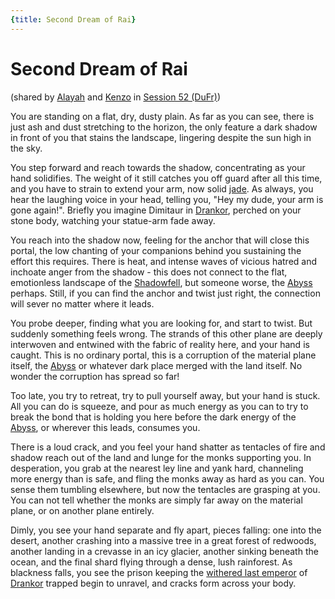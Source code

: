```yaml
---
{title: Second Dream of Rai}
---
```

# Second Dream of Rai

(shared by [Alayah](<../../../people/deno-qai/alayah.md>) and [Kenzo](<../../../people/pcs/dunmar-fellowship/kenzo.md>) in [Session 52 (DuFr)](<../session-notes/session-52-dufr.md>))

You are standing on a flat, dry, dusty plain. As far as you can see, there is just ash and dust stretching to the horizon, the only feature a dark shadow in front of you that stains the landscape, lingering despite the sun high in the sky.

You step forward and reach towards the shadow, concentrating as your hand solidifies. The weight of it still catches you off guard after all this time, and you have to strain to extend your arm, now solid [jade](<../treasure/notable-items/jade-piece-of-rai-s-hand.md>). As always, you hear the laughing voice in your head, telling you, "Hey my dude, your arm is gone again!". Briefly you imagine Dimitaur in [Drankor](<../../../history/drankorian-era/drankor.md>), perched on your stone body, watching your statue-arm fade away.

You reach into the shadow now, feeling for the anchor that will close this portal, the low chanting of your companions behind you sustaining the effort this requires. There is heat, and intense waves of vicious hatred and inchoate anger from the shadow - this does not connect to the flat, emotionless landscape of the [Shadowfell](<../../../cosmology/multiverse/echo-realms/shadowfell/shadowfell.md>), but someone worse, the [Abyss](<../../../cosmology/multiverse/spiritual-realms/primal-realms/abyss.md>) perhaps. Still, if you can find the anchor and twist just right, the connection will sever no matter where it leads.

You probe deeper, finding what you are looking for, and start to twist. But suddenly something feels wrong. The strands of this other plane are deeply interwoven and entwined with the fabric of reality here, and your hand is caught. This is no ordinary portal, this is a corruption of the material plane itself, the [Abyss](<../../../cosmology/multiverse/spiritual-realms/primal-realms/abyss.md>) or whatever dark place merged with the land itself. No wonder the corruption has spread so far!

Too late, you try to retreat, try to pull yourself away, but your hand is stuck. All you can do is squeeze, and pour as much energy as you can to try to break the bond that is holding you here before the dark energy of the [Abyss](<../../../cosmology/multiverse/spiritual-realms/primal-realms/abyss.md>), or wherever this leads, consumes you.

There is a loud crack, and you feel your hand shatter as tentacles of fire and shadow reach out of the land and lunge for the monks supporting you. In desperation, you grab at the nearest ley line and yank hard, channeling more energy than is safe, and fling the monks away as hard as you can. You sense them tumbling elsewhere, but now the tentacles are grasping at you. You can not tell whether the monks are simply far away on the material plane, or on another plane entirely.

Dimly, you see your hand separate and fly apart, pieces falling: one into the desert, another crashing into a massive tree in a great forest of redwoods, another landing in a crevasse in an icy glacier, another sinking beneath the ocean, and the final shard flying through a dense, lush rainforest. As blackness falls, you see the prison keeping the [withered last emperor](<../../../people/historical-figures/drankorian-emperors/apollyon.md>) of [Drankor](<../../../history/drankorian-era/drankor.md>) trapped begin to unravel, and cracks form across your body. 